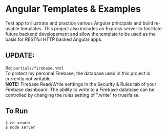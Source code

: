 Angular Templates & Examples
============================

Test app to illustrate and practice various Angular principals and build re-usable templates. This project also includes an Express server to facilitate future backend developement and allow the template to be used as the basis for RESTful HTTP backed Angular apps.

UPDATE:
-------
Re: `partials/firebase.html`  
To protect my personal Firebase, the database used in this project is currently not writable.     
**NOTE:**    Firebase Read/Wrtie setttings in the Security & Rules tab of your Firebase dashboard. The ability to write to a Firebase database can be controlled by changing the rules setting of ".write" to true/false.

To Run
-------
`$ cd <root>`  
`$ node server`
